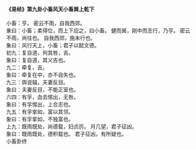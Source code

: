 <font face=微软雅黑>

#### 《易经》第九卦小畜风天小畜巽上乾下   

小畜：亨。 密云不雨，自我西郊。   
彖曰：小畜；柔得位，而上下应之，曰小畜。 健而巽，刚中而志行，乃亨。 密云不雨，尚往也。 自我西郊，施未行也。   
象曰：风行天上，小畜；君子以懿文德。   
初九：复自道，何其咎，吉。   
象曰：复自道，其义吉也。   
九二：牵复，吉。   
象曰：牵复在中，亦不自失也。   
九三：舆说辐，夫妻反目。   
象曰：夫妻反目，不能正室也。   
六四：有孚，血去惕出，无咎。   
象曰：有孚惕出，上合志也。   
九五：有孚挛如，富以其邻。   
象曰：有孚挛如，不独富也。   
上九：既雨既处，尚德载，妇贞厉。 月几望，君子征凶。   
象曰：既雨既处，德积载也。 君子征凶，有所疑也。   
小畜卦终   

</font>
